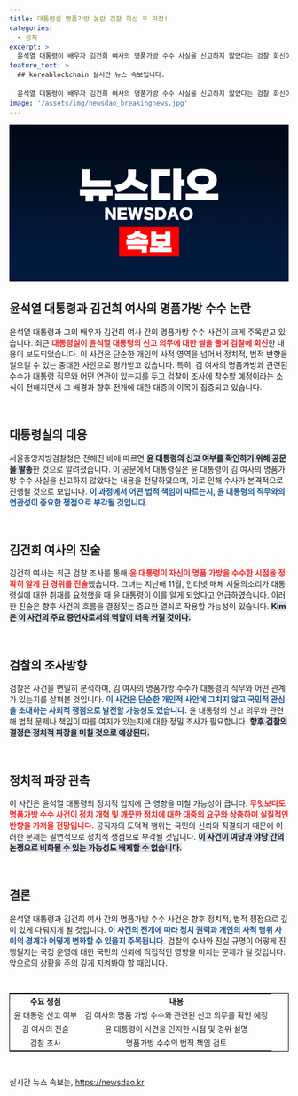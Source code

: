 ```yaml
---
title: 대통령실 명품가방 논란 검찰 회신 후 파장!
categories:
  - 정치
excerpt: >
  윤석열 대통령이 배우자 김건희 여사의 명품가방 수수 사실을 신고하지 않았다는 검찰 회신이 논란을 일으키고 있습니다. 검찰은 신고 의무 여부를 조사할 예정입니다. 진실의 실타래가 풀릴지 귀추가 주목됩니다!
feature_text: >
  ## koreablockchain 실시간 뉴스 속보입니다.

  윤석열 대통령이 배우자 김건희 여사의 명품가방 수수 사실을 신고하지 않았다는 검찰 회신이 논란을 일으키고 있습니다. 검찰은 신고 의무 여부를 조사할 예정입니다. 진실의 실타래가 풀릴지 귀추가 주목됩니다!
image: '/assets/img/newsdao_breakingnews.jpg'
---
```


<p><img src="/assets/img/newsdao_breakingnews.jpg" alt="koreablockchain 속보" /></p>

<h2 data-ke-size="size26">윤석열 대통령과 김건희 여사의 명품가방 수수 논란</h2>

<p data-ke-size="size16">윤석열 대통령과 그의 배우자 김건희 여사 간의 명품가방 수수 사건이 크게 주목받고 있습니다. 최근 <b><span style="color: #ee2323;">대통령실이 윤석열 대통령의 신고 의무에 대한 썰을 풀며 검찰에 회신</span></b>한 내용이 보도되었습니다. 이 사건은 단순한 개인의 사적 영역을 넘어서 정치적, 법적 반향을 일으킬 수 있는 중대한 사안으로 평가받고 있습니다. 특히, 김 여사의 명품가방과 관련된 수수가 대통령 직무와 어떤 연관이 있는지를 두고 검찰이 조사에 착수할 예정이라는 소식이 전해지면서 그 배경과 향후 전개에 대한 대중의 이목이 집중되고 있습니다.</p>

<p data-ke-size="size16">&nbsp;</p>

<h2 data-ke-size="size26">대통령실의 대응</h2>

<p data-ke-size="size16">서울중앙지방검찰청은 전해진 바에 따르면 <b><span style="background-color: #21538527;">윤 대통령의 신고 여부를 확인하기 위해 공문을 발송</span></b>한 것으로 알려졌습니다. 이 공문에서 대통령실은 윤 대통령이 김 여사의 명품가방 수수 사실을 신고하지 않았다는 내용을 전달하였으며, 이로 인해 수사가 본격적으로 진행될 것으로 보입니다. <b><span style="color: #1a5490;">이 과정에서 어떤 법적 책임이 따르는지, 윤 대통령의 직무와의 연관성이 중요한 쟁점으로 부각될 것입니다.</span></b></p>

<p data-ke-size="size16">&nbsp;</p>

<h2 data-ke-size="size26">김건희 여사의 진술</h2>

<p data-ke-size="size16">김건희 여사는 최근 검찰 조사를 통해 <b><span style="color: #ee2323;">윤 대통령이 자신이 명품 가방을 수수한 시점을 정확히 알게 된 경위를 진술</span></b>했습니다. 그녀는 지난해 11월, 인터넷 매체 서울의소리가 대통령실에 대한 취재를 요청했을 때 윤 대통령이 이를 알게 되었다고 언급하였습니다. 이러한 진술은 향후 사건의 흐름을 결정짓는 중요한 열쇠로 작용할 가능성이 있습니다. <b><span style="background-color: #21538527;">Kim은 이 사건의 주요 증언자로서의 역할이 더욱 커질 것이다.</span></b></p>

<p data-ke-size="size16">&nbsp;</p>

<h2 data-ke-size="size26">검찰의 조사방향</h2>

<p data-ke-size="size16">검찰은 사건을 면밀히 분석하며, 김 여사의 명품가방 수수가 대통령의 직무와 어떤 관계가 있는지를 살펴볼 것입니다. <b><span style="color: #1a5490;">이 사건은 단순한 개인적 사안에 그치지 않고 국민적 관심을 초대하는 사회적 쟁점으로 발전할 가능성도 있습니다.</span></b> 윤 대통령의 신고 의무와 관련해 법적 문제나 책임이 따를 여지가 있는지에 대한 정밀 조사가 필요합니다. <b><span style="background-color: #21538527;">향후 검찰의 결정은 정치적 파장을 미칠 것으로 예상된다.</span></b></p>

<p data-ke-size="size16">&nbsp;</p>

<h2 data-ke-size="size26">정치적 파장 관측</h2>

<p data-ke-size="size16">이 사건은 윤석열 대통령의 정치적 입지에 큰 영향을 미칠 가능성이 큽니다. <b><span style="color: #ee2323;">무엇보다도 명품가방 수수 사건이 정치 개혁 및 깨끗한 정치에 대한 대중의 요구와 상충하며 실질적인 반향을 가져올 전망입니다.</span></b> 공직자의 도덕적 행위는 국민의 신뢰와 직결되기 때문에 이러한 문제는 필연적으로 정치적 쟁점으로 부각될 것입니다. <b><span style="background-color: #21538527;">이 사건이 여당과 야당 간의 논쟁으로 비화될 수 있는 가능성도 배제할 수 없습니다.</span></b></p>

<p data-ke-size="size16">&nbsp;</p>

<h2 data-ke-size="size26">결론</h2>

<p data-ke-size="size16">윤석열 대통령과 김건희 여사 간의 명품가방 수수 사건은 향후 정치적, 법적 쟁점으로 깊이 있게 다뤄지게 될 것입니다. <b><span style="color: #1a5490;">이 사건의 전개에 따라 정치 권력과 개인의 사적 행위 사이의 경계가 어떻게 변화할 수 있을지 주목됩니다.</span></b> 검찰의 수사와 진실 규명이 어떻게 진행될지는 국정 운영에 대한 국민의 신뢰에 직접적인 영향을 미치는 문제가 될 것입니다. 앞으로의 상황을 주의 깊게 지켜봐야 할 때입니다.</p>

<p data-ke-size="size16">&nbsp;</p>

<table style="width: 100%; border: solid 1px #000;">
    <tr>
        <td style="text-align: center; height: 17px;"><b>주요 쟁점</b></td>
        <td style="text-align: center; height: 17px;"><b>내용</b></td>
    </tr>
    <tr>
        <td style="text-align: center; height: 17px;">윤 대통령 신고 여부</td>
        <td style="text-align: center; height: 17px;">김 여사의 명품 가방 수수와 관련된 신고 의무를 확인 예정</td>
    </tr>
    <tr>
        <td style="text-align: center; height: 17px;">김 여사의 진술</td>
        <td style="text-align: center; height: 17px;">윤 대통령이 사건을 인지한 시점 및 경위 설명</td>
    </tr>
    <tr>
        <td style="text-align: center; height: 17px;">검찰 조사</td>
        <td style="text-align: center; height: 17px;">명품가방 수수의 법적 책임 검토</td>
    </tr>
</table>

<p data-ke-size="size16">&nbsp;</p>
실시간 뉴스 속보는, <a href="https://newsdao.kr" rel="dofollow">https://newsdao.kr</a>


